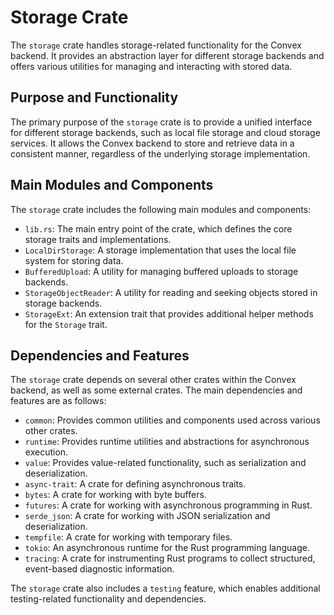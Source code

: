 # Storage Crate

The `storage` crate handles storage-related functionality for the Convex backend. It provides an abstraction layer for different storage backends and offers various utilities for managing and interacting with stored data.

## Purpose and Functionality

The primary purpose of the `storage` crate is to provide a unified interface for different storage backends, such as local file storage and cloud storage services. It allows the Convex backend to store and retrieve data in a consistent manner, regardless of the underlying storage implementation.

## Main Modules and Components

The `storage` crate includes the following main modules and components:

- `lib.rs`: The main entry point of the crate, which defines the core storage traits and implementations.
- `LocalDirStorage`: A storage implementation that uses the local file system for storing data.
- `BufferedUpload`: A utility for managing buffered uploads to storage backends.
- `StorageObjectReader`: A utility for reading and seeking objects stored in storage backends.
- `StorageExt`: An extension trait that provides additional helper methods for the `Storage` trait.

## Dependencies and Features

The `storage` crate depends on several other crates within the Convex backend, as well as some external crates. The main dependencies and features are as follows:

- `common`: Provides common utilities and components used across various other crates.
- `runtime`: Provides runtime utilities and abstractions for asynchronous execution.
- `value`: Provides value-related functionality, such as serialization and deserialization.
- `async-trait`: A crate for defining asynchronous traits.
- `bytes`: A crate for working with byte buffers.
- `futures`: A crate for working with asynchronous programming in Rust.
- `serde_json`: A crate for working with JSON serialization and deserialization.
- `tempfile`: A crate for working with temporary files.
- `tokio`: An asynchronous runtime for the Rust programming language.
- `tracing`: A crate for instrumenting Rust programs to collect structured, event-based diagnostic information.

The `storage` crate also includes a `testing` feature, which enables additional testing-related functionality and dependencies.
